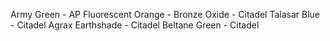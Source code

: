 Army Green - AP
Fluorescent Orange - 
Bronze
Oxide - Citadel 
Talasar Blue - Citadel
Agrax Earthshade - Citadel 
Beltane Green - Citadel